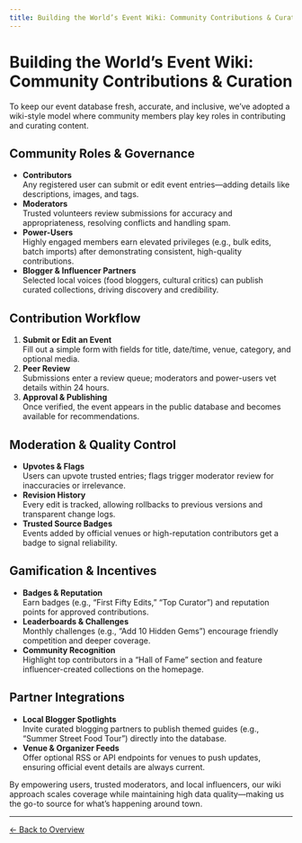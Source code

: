 ```yaml
---
title: Building the World’s Event Wiki: Community Contributions & Curation
---
```


# Building the World’s Event Wiki: Community Contributions & Curation

To keep our event database fresh, accurate, and inclusive, we’ve adopted a wiki-style model where community members play key roles in contributing and curating content.

## Community Roles & Governance

- **Contributors**  
  Any registered user can submit or edit event entries—adding details like descriptions, images, and tags.  
- **Moderators**  
  Trusted volunteers review submissions for accuracy and appropriateness, resolving conflicts and handling spam.  
- **Power-Users**  
  Highly engaged members earn elevated privileges (e.g., bulk edits, batch imports) after demonstrating consistent, high-quality contributions.  
- **Blogger & Influencer Partners**  
  Selected local voices (food bloggers, cultural critics) can publish curated collections, driving discovery and credibility.

## Contribution Workflow

1. **Submit or Edit an Event**  
   Fill out a simple form with fields for title, date/time, venue, category, and optional media.  
2. **Peer Review**  
   Submissions enter a review queue; moderators and power-users vet details within 24 hours.  
3. **Approval & Publishing**  
   Once verified, the event appears in the public database and becomes available for recommendations.

## Moderation & Quality Control

- **Upvotes & Flags**  
  Users can upvote trusted entries; flags trigger moderator review for inaccuracies or irrelevance.  
- **Revision History**  
  Every edit is tracked, allowing rollbacks to previous versions and transparent change logs.  
- **Trusted Source Badges**  
  Events added by official venues or high-reputation contributors get a badge to signal reliability.

## Gamification & Incentives

- **Badges & Reputation**  
  Earn badges (e.g., “First Fifty Edits,” “Top Curator”) and reputation points for approved contributions.  
- **Leaderboards & Challenges**  
  Monthly challenges (e.g., “Add 10 Hidden Gems”) encourage friendly competition and deeper coverage.  
- **Community Recognition**  
  Highlight top contributors in a “Hall of Fame” section and feature influencer-created collections on the homepage.

## Partner Integrations

- **Local Blogger Spotlights**  
  Invite curated blogging partners to publish themed guides (e.g., “Summer Street Food Tour”) directly into the database.  
- **Venue & Organizer Feeds**  
  Offer optional RSS or API endpoints for venues to push updates, ensuring official event details are always current.

By empowering users, trusted moderators, and local influencers, our wiki approach scales coverage while maintaining high data quality—making us the go-to source for what’s happening around town.

---

[← Back to Overview](../)
